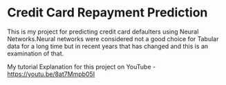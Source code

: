 # Credit Card Repayment Prediction


This is my project for predicting credit card defaulters using Neural Networks.Neural networks were considered not a good choice for Tabular data for a long time but in recent years that has changed and this is an examination of that.

My tutorial Explanation for this project on YouTube - https://youtu.be/8at7Mmpb05I
